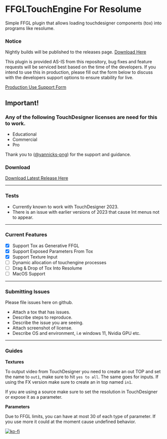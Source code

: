 # FFGLTouchEngine For Resolume

Simple FFGL plugin that allows loading touchdesigner components (tox) into programs like resolume. 

### Notice
Nightly builds will be published to the releases page. [Download Here](https://github.com/medcelerate/FFGLTouchEngine/releases/latest)

This plugin is provided AS-IS from this repository, bug fixes and feature requests will be serviced best based on the time of the developers. If you intend to use this in production, please fill out the form below to discuss with the developers support options to ensure stability for live.

[Production Use Support Form](https://forms.gle/QNSKGjdMsX1ptbvh7)

## Important!

### Any of the following TouchDesigner licenses are need for this to work.
- Educational
- Commercial
- Pro


Thank you to  ([@yannicks-png](https://github.com/yannicksengstock)) for the support and guidance.

### Download

[Download Latest Release Here](https://github.com/medcelerate/FFGLTouchEngine/releases)

---

### Tests

- Currently known to work with TouchDesigner 2023.
- There is an issue with earlier versions of 2023 that cause Int menus not to appear.

---


### Current Features
- [x] Support Tox as Generative FFGL
- [x] Support Exposed Parameters From Tox
- [x] Support Texture Input
- [ ] Dynamic allocation of touchengine processes
- [ ] Drag & Drop of Tox Into Resolume
- [ ] MacOS Support

---

### Submitting Issues
Please file issues here on github.
- Attach a tox that has issues.
- Describe steps to reproduce.
- Describe the issue you are seeing.
- Attach screenshot of license.
- Describe OS and environment, i.e windows 11, Nvidia GPU etc.

---

### Guides

**Textures**

To output video from TouchDesigner you need to create an out TOP and set the name to `out1`, make sure to hit `yes to all`. The same goes for inputs. If using the FX version make sure to create an in top named `in1`.

If you are using a source make sure to set the resolution in TouchDesigner or expose it as a parameter.

**Parameters**

Due to FFGL limits, you can have at most 30 of each type of parameter. If you use more it could at the moment cause undefined behavior.

[![ko-fi](https://ko-fi.com/img/githubbutton_sm.svg)](https://ko-fi.com/Q5Q6YUGIA)
